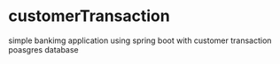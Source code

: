 # customerTransaction

simple bankimg application using spring boot with customer transaction poasgres database

